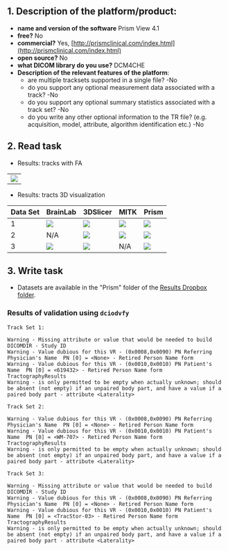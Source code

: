 ## 1. **Description of the platform/product**:

  * **name and version of the software** Prism View 4.1
  * **free?** No
  * **commercial?** Yes, [http://prismclinical.com/index.html](http://prismclinical.com/index.html)
  * **open source?** No
  * **what DICOM library do you use?** DCM4CHE
  * **Description of the relevant features of the platform**:
    * are multiple tracksets supported in a single file? -No
    * do you support any optional measurement data associated with a track? -No
    * do you support any optional summary statistics associated with a track set? -No
    * do you write any other optional information to the TR file? \(e.g. acquisition, model, attribute, algorithm identification etc.\) -No
## 2. **Read task**

* Results: tracks with FA

<table>
<tr>
 <td>
    <img src="../prism/Reading-Prism.jpg" style="display:block;">
  </td>
</tr>	
</table>

* Results: tracts 3D visualization

| Data Set | BrainLab | 3DSlicer | MITK | Prism |
| :--- | :--- | :--- | :--- | :--- |
| 1 | ![](../prism/DataSet1_BrainLab.jpg) | ![](../prism/DataSet1_3DSlicer.jpg) | ![](../prism/DataSet1_MITK.jpg) | ![](../prism/DataSet1_PrismScreenCapture.jpg) |
| 2 | N/A | ![](../prism/DataSet2_3DSlicer.jpg) | ![](../prism/DataSet2_MITK.jpg) | ![](../prism/DataSet2_PrismScreenCapture.jpg) |
| 3 | ![](../prism/DataSet3_BrainLab.jpg) | ![](../prism/DataSet3_3DSlicer.jpg) | N/A | ![](../prism/DataSet3_PrismScreemCapture.jpg) |

## 3. **Write task**

* Datasets are available in the "Prism" folder of the [Results Dropbox folder](https://www.dropbox.com/sh/i1scpqdxf8kmqqq/AABAZNT7tRAWrklYgtr7JNgia/TR?dl=0&subfolder_nav_tracking=1).

### Results of validation using `dciodvfy`

```text
Track Set 1:

Warning - Missing attribute or value that would be needed to build DICOMDIR - Study ID
Warning - Value dubious for this VR - (0x0008,0x0090) PN Referring Physician's Name  PN [0] = <None> - Retired Person Name form
Warning - Value dubious for this VR - (0x0010,0x0010) PN Patient's Name  PN [0] = <619432> - Retired Person Name form
TractographyResults
Warning - is only permitted to be empty when actually unknown; should be absent (not empty) if an unpaired body part, and have a value if a paired body part - attribute <Laterality>
```

```text
Track Set 2:

Warning - Value dubious for this VR - (0x0008,0x0090) PN Referring Physician's Name  PN [0] = <None> - Retired Person Name form
Warning - Value dubious for this VR - (0x0010,0x0010) PN Patient's Name  PN [0] = <WM-707> - Retired Person Name form
TractographyResults
Warning - is only permitted to be empty when actually unknown; should be absent (not empty) if an unpaired body part, and have a value if a paired body part - attribute <Laterality>
```

```text
Track Set 3:

Warning - Missing attribute or value that would be needed to build DICOMDIR - Study ID
Warning - Value dubious for this VR - (0x0008,0x0090) PN Referring Physician's Name  PN [0] = <None> - Retired Person Name form
Warning - Value dubious for this VR - (0x0010,0x0010) PN Patient's Name  PN [0] = <TracStor-03> - Retired Person Name form
TractographyResults
Warning - is only permitted to be empty when actually unknown; should be absent (not empty) if an unpaired body part, and have a value if a paired body part - attribute <Laterality>
```
